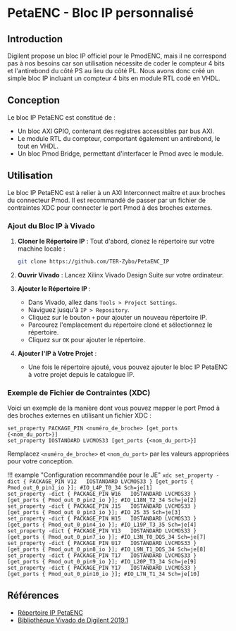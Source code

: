 # PetaENC - Bloc IP personnalisé

## Introduction

Digilent propose un bloc IP officiel pour le PmodENC, mais il ne correspond pas à nos besoins car son utilisation nécessite de coder le compteur 4 bits et l'antirebond du côté PS au lieu du côté PL. Nous avons donc créé un simple bloc IP incluant un compteur 4 bits en module RTL codé en VHDL.

## Conception

Le bloc IP PetaENC est constitué de :

- Un bloc AXI GPIO, contenant des registres accessibles par bus AXI.
- Le module RTL du compteur, comportant également un antirebond, le tout en VHDL.
- Un bloc Pmod Bridge, permettant d'interfacer le Pmod avec le module.


## Utilisation

Le bloc IP PetaENC est à relier à un AXI Interconnect maître et aux broches du connecteur Pmod. Il est recommandé de passer par un fichier de contraintes XDC pour connecter le port Pmod à des broches externes.

### Ajout du Bloc IP à Vivado

1. **Cloner le Répertoire IP** :
    Tout d'abord, clonez le répertoire sur votre machine locale :

    ```sh
    git clone https://github.com/TER-Zybo/PetaENC_IP
    ```

2. **Ouvrir Vivado** :
    Lancez Xilinx Vivado Design Suite sur votre ordinateur.

3. **Ajouter le Répertoire IP** :
    - Dans Vivado, allez dans `Tools > Project Settings`.
    - Naviguez jusqu'à `IP > Repository`.
    - Cliquez sur le bouton `+` pour ajouter un nouveau répertoire IP.
    - Parcourez l'emplacement du répertoire cloné et sélectionnez le répertoire.
    - Cliquez sur `OK` pour ajouter le répertoire.

4. **Ajouter l'IP à Votre Projet** :
    - Une fois le répertoire ajouté, vous pouvez ajouter le bloc IP PetaENC à votre projet depuis le catalogue IP.

### Exemple de Fichier de Contraintes (XDC)

Voici un exemple de la manière dont vous pouvez mapper le port Pmod à des broches externes en utilisant un fichier XDC :

```xdc
set_property PACKAGE_PIN <numéro_de_broche> [get_ports {<nom_du_port>}]
set_property IOSTANDARD LVCMOS33 [get_ports {<nom_du_port>}]
```

Remplacez `<numéro_de_broche>` et `<nom_du_port>` par les valeurs appropriées pour votre conception.

!!! example "Configuration recommandée pour le JE"
    ```xdc
    set_property -dict { PACKAGE_PIN V12   IOSTANDARD LVCMOS33 } [get_ports { Pmod_out_0_pin1_io }]; #IO_L4P_T0_34 Sch=je[1]						 
    set_property -dict { PACKAGE_PIN W16   IOSTANDARD LVCMOS33 } [get_ports { Pmod_out_0_pin2_io }]; #IO_L18N_T2_34 Sch=je[2]                     
    set_property -dict { PACKAGE_PIN J15   IOSTANDARD LVCMOS33 } [get_ports { Pmod_out_0_pin3_io }]; #IO_25_35 Sch=je[3]                          
    set_property -dict { PACKAGE_PIN H15   IOSTANDARD LVCMOS33 } [get_ports { Pmod_out_0_pin4_io }]; #IO_L19P_T3_35 Sch=je[4]                     
    set_property -dict { PACKAGE_PIN V13   IOSTANDARD LVCMOS33 } [get_ports { Pmod_out_0_pin7_io }]; #IO_L3N_T0_DQS_34 Sch=je[7]                  
    set_property -dict { PACKAGE_PIN U17   IOSTANDARD LVCMOS33 } [get_ports { Pmod_out_0_pin8_io }]; #IO_L9N_T1_DQS_34 Sch=je[8]                  
    set_property -dict { PACKAGE_PIN T17   IOSTANDARD LVCMOS33 } [get_ports { Pmod_out_0_pin9_io }]; #IO_L20P_T3_34 Sch=je[9]                     
    set_property -dict { PACKAGE_PIN Y17   IOSTANDARD LVCMOS33 } [get_ports { Pmod_out_0_pin10_io }]; #IO_L7N_T1_34 Sch=je[10]    
    ```	

## Références

- [Répertoire IP PetaENC](https://github.com/TER-Zybo/PetaENC_IP)
- [Bibliothèque Vivado de Digilent 2019.1](https://github.com/Digilent/vivado-library/)